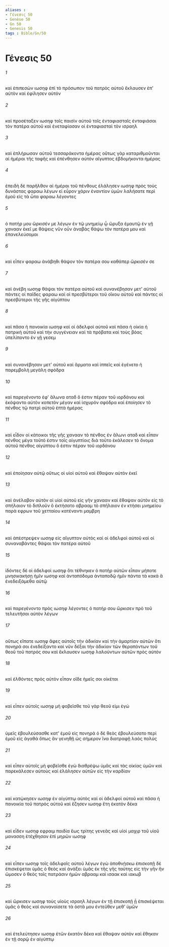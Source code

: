 ```yaml
---
aliases : 
- Γένεσις 50
- Genèse 50
- Gn 50
- Genesis 50
tags : Bible/Gn/50
---
```


# Γένεσις 50

###### 1
καὶ ἐπιπεσὼν ιωσηφ ἐπὶ τὸ πρόσωπον τοῦ πατρὸς αὐτοῦ ἔκλαυσεν ἐπ' αὐτὸν καὶ ἐφίλησεν αὐτόν
###### 2
καὶ προσέταξεν ιωσηφ τοῖς παισὶν αὐτοῦ τοῖς ἐνταφιασταῖς ἐνταφιάσαι τὸν πατέρα αὐτοῦ καὶ ἐνεταφίασαν οἱ ἐνταφιασταὶ τὸν ισραηλ
###### 3
καὶ ἐπλήρωσαν αὐτοῦ τεσσαράκοντα ἡμέρας οὕτως γὰρ καταριθμοῦνται αἱ ἡμέραι τῆς ταφῆς καὶ ἐπένθησεν αὐτὸν αἴγυπτος ἑβδομήκοντα ἡμέρας
###### 4
ἐπειδὴ δὲ παρῆλθον αἱ ἡμέραι τοῦ πένθους ἐλάλησεν ιωσηφ πρὸς τοὺς δυνάστας φαραω λέγων εἰ εὗρον χάριν ἐναντίον ὑμῶν λαλήσατε περὶ ἐμοῦ εἰς τὰ ὦτα φαραω λέγοντες
###### 5
ὁ πατήρ μου ὥρκισέν με λέγων ἐν τῷ μνημείῳ ᾧ ὤρυξα ἐμαυτῷ ἐν γῇ χανααν ἐκεῖ με θάψεις νῦν οὖν ἀναβὰς θάψω τὸν πατέρα μου καὶ ἐπανελεύσομαι
###### 6
καὶ εἶπεν φαραω ἀνάβηθι θάψον τὸν πατέρα σου καθάπερ ὥρκισέν σε
###### 7
καὶ ἀνέβη ιωσηφ θάψαι τὸν πατέρα αὐτοῦ καὶ συνανέβησαν μετ' αὐτοῦ πάντες οἱ παῖδες φαραω καὶ οἱ πρεσβύτεροι τοῦ οἴκου αὐτοῦ καὶ πάντες οἱ πρεσβύτεροι τῆς γῆς αἰγύπτου
###### 8
καὶ πᾶσα ἡ πανοικία ιωσηφ καὶ οἱ ἀδελφοὶ αὐτοῦ καὶ πᾶσα ἡ οἰκία ἡ πατρικὴ αὐτοῦ καὶ τὴν συγγένειαν καὶ τὰ πρόβατα καὶ τοὺς βόας ὑπελίποντο ἐν γῇ γεσεμ
###### 9
καὶ συνανέβησαν μετ' αὐτοῦ καὶ ἅρματα καὶ ἱππεῖς καὶ ἐγένετο ἡ παρεμβολὴ μεγάλη σφόδρα
###### 10
καὶ παρεγένοντο ἐφ' ἅλωνα αταδ ὅ ἐστιν πέραν τοῦ ιορδάνου καὶ ἐκόψαντο αὐτὸν κοπετὸν μέγαν καὶ ἰσχυρὸν σφόδρα καὶ ἐποίησεν τὸ πένθος τῷ πατρὶ αὐτοῦ ἑπτὰ ἡμέρας
###### 11
καὶ εἶδον οἱ κάτοικοι τῆς γῆς χανααν τὸ πένθος ἐν ἅλωνι αταδ καὶ εἶπαν πένθος μέγα τοῦτό ἐστιν τοῖς αἰγυπτίοις διὰ τοῦτο ἐκάλεσεν τὸ ὄνομα αὐτοῦ πένθος αἰγύπτου ὅ ἐστιν πέραν τοῦ ιορδάνου
###### 12
καὶ ἐποίησαν αὐτῷ οὕτως οἱ υἱοὶ αὐτοῦ καὶ ἔθαψαν αὐτὸν ἐκεῖ
###### 13
καὶ ἀνέλαβον αὐτὸν οἱ υἱοὶ αὐτοῦ εἰς γῆν χανααν καὶ ἔθαψαν αὐτὸν εἰς τὸ σπήλαιον τὸ διπλοῦν ὃ ἐκτήσατο αβρααμ τὸ σπήλαιον ἐν κτήσει μνημείου παρὰ εφρων τοῦ χετταίου κατέναντι μαμβρη
###### 14
καὶ ἀπέστρεψεν ιωσηφ εἰς αἴγυπτον αὐτὸς καὶ οἱ ἀδελφοὶ αὐτοῦ καὶ οἱ συναναβάντες θάψαι τὸν πατέρα αὐτοῦ
###### 15
ἰδόντες δὲ οἱ ἀδελφοὶ ιωσηφ ὅτι τέθνηκεν ὁ πατὴρ αὐτῶν εἶπαν μήποτε μνησικακήσῃ ἡμῖν ιωσηφ καὶ ἀνταπόδομα ἀνταποδῷ ἡμῖν πάντα τὰ κακά ἃ ἐνεδειξάμεθα αὐτῷ
###### 16
καὶ παρεγένοντο πρὸς ιωσηφ λέγοντες ὁ πατήρ σου ὥρκισεν πρὸ τοῦ τελευτῆσαι αὐτὸν λέγων
###### 17
οὕτως εἴπατε ιωσηφ ἄφες αὐτοῖς τὴν ἀδικίαν καὶ τὴν ἁμαρτίαν αὐτῶν ὅτι πονηρά σοι ἐνεδείξαντο καὶ νῦν δέξαι τὴν ἀδικίαν τῶν θεραπόντων τοῦ θεοῦ τοῦ πατρός σου καὶ ἔκλαυσεν ιωσηφ λαλούντων αὐτῶν πρὸς αὐτόν
###### 18
καὶ ἐλθόντες πρὸς αὐτὸν εἶπαν οἵδε ἡμεῖς σοι οἰκέται
###### 19
καὶ εἶπεν αὐτοῖς ιωσηφ μὴ φοβεῖσθε τοῦ γὰρ θεοῦ εἰμι ἐγώ
###### 20
ὑμεῖς ἐβουλεύσασθε κατ' ἐμοῦ εἰς πονηρά ὁ δὲ θεὸς ἐβουλεύσατο περὶ ἐμοῦ εἰς ἀγαθά ὅπως ἂν γενηθῇ ὡς σήμερον ἵνα διατραφῇ λαὸς πολύς
###### 21
καὶ εἶπεν αὐτοῖς μὴ φοβεῖσθε ἐγὼ διαθρέψω ὑμᾶς καὶ τὰς οἰκίας ὑμῶν καὶ παρεκάλεσεν αὐτοὺς καὶ ἐλάλησεν αὐτῶν εἰς τὴν καρδίαν
###### 22
καὶ κατῴκησεν ιωσηφ ἐν αἰγύπτῳ αὐτὸς καὶ οἱ ἀδελφοὶ αὐτοῦ καὶ πᾶσα ἡ πανοικία τοῦ πατρὸς αὐτοῦ καὶ ἔζησεν ιωσηφ ἔτη ἑκατὸν δέκα
###### 23
καὶ εἶδεν ιωσηφ εφραιμ παιδία ἕως τρίτης γενεᾶς καὶ υἱοὶ μαχιρ τοῦ υἱοῦ μανασση ἐτέχθησαν ἐπὶ μηρῶν ιωσηφ
###### 24
καὶ εἶπεν ιωσηφ τοῖς ἀδελφοῖς αὐτοῦ λέγων ἐγὼ ἀποθνῄσκω ἐπισκοπῇ δὲ ἐπισκέψεται ὑμᾶς ὁ θεὸς καὶ ἀνάξει ὑμᾶς ἐκ τῆς γῆς ταύτης εἰς τὴν γῆν ἣν ὤμοσεν ὁ θεὸς τοῖς πατράσιν ἡμῶν αβρααμ καὶ ισαακ καὶ ιακωβ
###### 25
καὶ ὥρκισεν ιωσηφ τοὺς υἱοὺς ισραηλ λέγων ἐν τῇ ἐπισκοπῇ ᾗ ἐπισκέψεται ὑμᾶς ὁ θεός καὶ συνανοίσετε τὰ ὀστᾶ μου ἐντεῦθεν μεθ' ὑμῶν
###### 26
καὶ ἐτελεύτησεν ιωσηφ ἐτῶν ἑκατὸν δέκα καὶ ἔθαψαν αὐτὸν καὶ ἔθηκαν ἐν τῇ σορῷ ἐν αἰγύπτῳ
